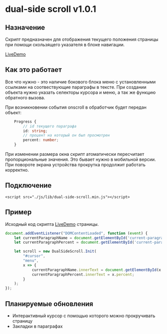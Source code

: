 # dual-side scroll v1.0.1
## Назначение
Скрипт предназначен для отображения текущего положения страницы при помощи скользящего указателя в блоке навигации. 

[LiveDemo](https://eabrega.github.io/dual-side-scroll)

## Как это работает
Все что нужно - это наличие бокового блока меню с установленными ссылками на соотвествующие параграфы в тексте.
При создании объекта нужно указать селекторы курсора и меню, а так же функцию обратного вызова. 

При возникновении события onscroll в обработчик будет передан объект:
```typescript
    Progress {
        // id текущего параграфа
        id: string;
        // процент на который он был просмотрен
        percent: number;
    }
```
При изменении размера окна скрипт атоматически пересчитает пропорциональные значения. Это бывает нужно в мобильной версии. При повороте экрана устройства прокрутка продолжит работать корректно.


## Подключение

`<script src="./js/lib/dual-side-scroll.min.js"></script>`

## Пример

Исходный код скрипта [LiveDemo](https://eabrega.github.io/dual-side-scroll) страницы.
```javascript
document.addEventListener("DOMContentLoaded", function (event) {
    let currentParagraphName = document.getElementById('current-paragraph-name');
    let currentParagraphPercent = document.getElementById('current-paragraph-percent');

    let scroll = new DualSideScroll.Init(
        "#cursor",
        "menu",
        x => {
            currentParagraphName.innerText = document.getElementById(x.id).innerText;
            currentParagraphPercent.innerText = x.percent;
        }
    );
});
```

## Планируемые обновления

* Интерактивный курсор с помощью которого можно прокручивать страницу
* Закладки в параграфах
